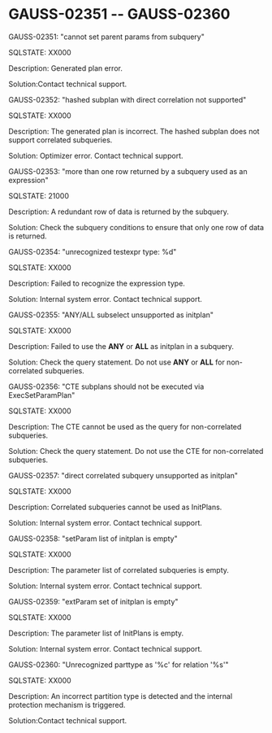 # GAUSS-02351 -- GAUSS-02360<a name="EN-US_TOPIC_0302073504"></a>

GAUSS-02351: "cannot set parent params from subquery"

SQLSTATE: XX000

Description: Generated plan error.

Solution:Contact technical support.

GAUSS-02352: "hashed subplan with direct correlation not supported"

SQLSTATE: XX000

Description: The generated plan is incorrect. The hashed subplan does not support correlated subqueries.

Solution: Optimizer error. Contact technical support.

GAUSS-02353: "more than one row returned by a subquery used as an expression"

SQLSTATE: 21000

Description: A redundant row of data is returned by the subquery.

Solution: Check the subquery conditions to ensure that only one row of data is returned.

GAUSS-02354: "unrecognized testexpr type: %d"

SQLSTATE: XX000

Description: Failed to recognize the expression type.

Solution: Internal system error. Contact technical support.

GAUSS-02355: "ANY/ALL subselect unsupported as initplan"

SQLSTATE: XX000

Description: Failed to use the  **ANY**  or  **ALL**  as initplan in a subquery.

Solution: Check the query statement. Do not use  **ANY**  or  **ALL**  for non-correlated subqueries.

GAUSS-02356: "CTE subplans should not be executed via ExecSetParamPlan"

SQLSTATE: XX000

Description: The CTE cannot be used as the query for non-correlated subqueries.

Solution: Check the query statement. Do not use the CTE for non-correlated subqueries.

GAUSS-02357: "direct correlated subquery unsupported as initplan"

SQLSTATE: XX000

Description: Correlated subqueries cannot be used as InitPlans.

Solution: Internal system error. Contact technical support.

GAUSS-02358: "setParam list of initplan is empty"

SQLSTATE: XX000

Description: The parameter list of correlated subqueries is empty.

Solution: Internal system error. Contact technical support.

GAUSS-02359: "extParam set of initplan is empty"

SQLSTATE: XX000

Description: The parameter list of InitPlans is empty.

Solution: Internal system error. Contact technical support.

GAUSS-02360: "Unrecognized parttype as '%c' for relation '%s'"

SQLSTATE: XX000

Description: An incorrect partition type is detected and the internal protection mechanism is triggered.

Solution:Contact technical support.

